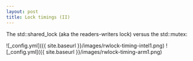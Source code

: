 ```yaml
---
layout: post
title: Lock timings (II) 
---
```


The std::shared_lock (aka the readers-writers lock) versus the std::mutex:


![_config.yml]({{ site.baseurl }}/images/rwlock-timing-intel1.png)
![_config.yml]({{ site.baseurl }}/images/rwlock-timing-arm1.png)


